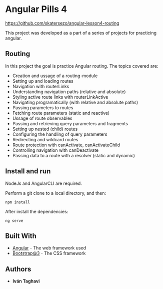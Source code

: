 # Angular Pills 4
https://github.com/skatersezo/angular-lesson4-routing

This project was developed as a part of a series of projects for practicing angular.

## Routing

In this project the goal is practice Angular routing. The topics covered are:
  * Creation and ussage of a routing-module
  * Setting up and loading routes
  * Navigation with routerLinks
  * Understanding navigation paths (relative and absolute)
  * Styling active route links with routerLinkActive
  * Navigating programatically (with relative and absolute paths)
  * Passing parameters to routes
  * Fetching route parameters (static and reactive)
  * Ussage of route observables
  * Passing and retrieving query parameters and fragments
  * Setting up nested (child) routes
  * Configuring the handling of query parameters
  * Redirecting and wildcard routes
  * Route protection with canActivate, canActivateChild
  * Controlling navigation with canDeactivate
  * Passing data to a route with a resolver (static and dynamic)

## Install and run

NodeJs and AngularCLI are required.

Perform a git clone to a local directory, and then:

```
npm install
```

After install the dependencies:

```
ng serve
```

## Built With

* [Angular](https://angular.io/) - The web framework used
* [Bootstrap@3](https://getbootstrap.com/docs/3.3/) - The CSS framework

## Authors

* **Iván Taghavi** 
